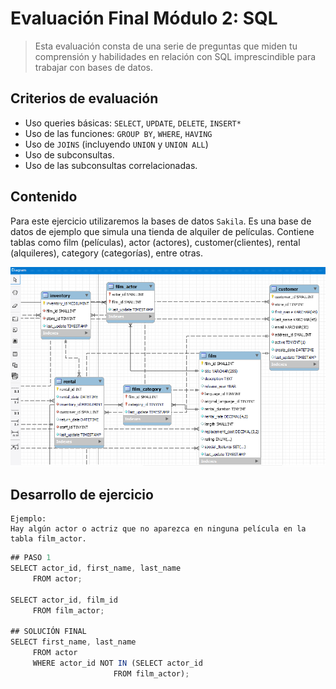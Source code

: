 # Evaluación Final Módulo 2: SQL

> Esta evaluación consta de una serie de preguntas que miden tu comprensión y habilidades en relación con SQL imprescindible para trabajar con bases de datos.
>
##  Criterios de evaluación

- Uso queries básicas: `SELECT`, `UPDATE`, `DELETE`, `INSERT*`
- Uso de las funciones: `GROUP BY`, `WHERE`, `HAVING`
- Uso de `JOINS` (incluyendo `UNION` y `UNION ALL`)
- Uso de subconsultas. 
- Uso de las subconsultas correlacionadas.

## Contenido

Para este ejercicio utilizaremos la bases de datos `Sakila`. Es una base de datos de ejemplo que simula una tienda de alquiler de películas. Contiene tablas como film (películas), actor (actores), customer(clientes), rental (alquileres), category (categorías), entre otras. 

![Diagrama](https://github.com/Adalab/bda-modulo-2-evaluacion-final-JazminKS/blob/main/FILES/Diagrama1.png)

## Desarrollo de ejercicio
    Ejemplo:
    Hay algún actor o actriz que no aparezca en ninguna película en la tabla film_actor.

```js
## PASO 1
SELECT actor_id, first_name, last_name
     FROM actor;             

SELECT actor_id, film_id
     FROM film_actor;

## SOLUCIÓN FINAL
SELECT first_name, last_name
     FROM actor
     WHERE actor_id NOT IN (SELECT actor_id
					   FROM film_actor); 
```
